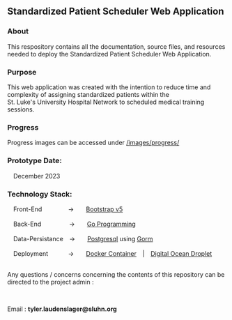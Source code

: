 <html>
    <body>
        <h2>Standardized Patient Scheduler Web Application</h2>
        <h3>About</h3>
        <p>This respository contains all the documentation, source files, and resources needed to deploy 
            the Standardized Patient Scheduler Web Application.</p>
        <h3>Purpose</h3>
        <p>This web application was created with the intention to reduce time and complexity of assigning standardized patients within the </br>St. Luke's University Hospital Network to scheduled medical training sessions.</p>
        <h3>Progress</h3>
        <p>Progress images can be accessed under <a href="https://github.com/Tyler-Laudenslager/Sp-Scheduler-Web-App/tree/main/images/progress">/images/progress/</a></p>
        <h3>Prototype Date:</h3>
        &#8195;December 2023
        <h3>Technology Stack:</h3>
        &#8195;Front-End&#8195;&#8195;&#8195;&#8195; ->&#8195;&#8195;<a href="https://getbootstrap.com/">Bootstrap v5</a></br></br>
        &#8195;Back-End &#8195;&#8195;&#8195;&#8195; ->&#8195;&#8195;<a href="https://go.dev">Go Programming</a></br></br>
        &#8195;Data-Persistance&#8195;->&#8195;&#8195;<a href="https://www.postgresql.org/">Postgresql</a> using <a href="https://gorm.io/">Gorm</a></br></br>
        &#8195;Deployment&#8195;&#8195;&#8195; ->&#8195;&#8195;<a href="https://www.docker.com/">Docker Container</a>&#8195;|&#8195;<a href="https://www.digitalocean.com/products/droplets">Digital Ocean Droplet</a> </br></br>
        <p>Any questions / concerns concerning the contents of this repository can be directed to the project admin :</p></br> 
        <p>Email : <b>tyler.laudenslager@sluhn.org</b></p></br>
    </body>
</html>
